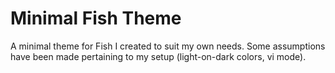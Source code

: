 # Minimal Fish Theme

A minimal theme for Fish I created to suit my own needs. Some assumptions have been made pertaining to my setup (light-on-dark colors, vi mode).

